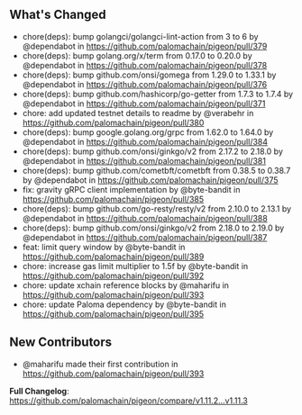 ## What's Changed

* chore(deps): bump golangci/golangci-lint-action from 3 to 6 by @dependabot in <https://github.com/palomachain/pigeon/pull/379>
* chore(deps): bump golang.org/x/term from 0.17.0 to 0.20.0 by @dependabot in <https://github.com/palomachain/pigeon/pull/378>
* chore(deps): bump github.com/onsi/gomega from 1.29.0 to 1.33.1 by @dependabot in <https://github.com/palomachain/pigeon/pull/376>
* chore(deps): bump github.com/hashicorp/go-getter from 1.7.3 to 1.7.4 by @dependabot in <https://github.com/palomachain/pigeon/pull/371>
* chore: add updated testnet details to readme by @verabehr in <https://github.com/palomachain/pigeon/pull/380>
* chore(deps): bump google.golang.org/grpc from 1.62.0 to 1.64.0 by @dependabot in <https://github.com/palomachain/pigeon/pull/384>
* chore(deps): bump github.com/onsi/ginkgo/v2 from 2.17.2 to 2.18.0 by @dependabot in <https://github.com/palomachain/pigeon/pull/381>
* chore(deps): bump github.com/cometbft/cometbft from 0.38.5 to 0.38.7 by @dependabot in <https://github.com/palomachain/pigeon/pull/375>
* fix: gravity gRPC client implementation by @byte-bandit in <https://github.com/palomachain/pigeon/pull/385>
* chore(deps): bump github.com/go-resty/resty/v2 from 2.10.0 to 2.13.1 by @dependabot in <https://github.com/palomachain/pigeon/pull/388>
* chore(deps): bump github.com/onsi/ginkgo/v2 from 2.18.0 to 2.19.0 by @dependabot in <https://github.com/palomachain/pigeon/pull/387>
* feat: limit query window by @byte-bandit in <https://github.com/palomachain/pigeon/pull/389>
* chore: increase gas limit multiplier to 1.5f by @byte-bandit in <https://github.com/palomachain/pigeon/pull/392>
* chore: update xchain reference blocks by @maharifu in <https://github.com/palomachain/pigeon/pull/393>
* chore: update Paloma dependency by @byte-bandit in <https://github.com/palomachain/pigeon/pull/395>

## New Contributors

* @maharifu made their first contribution in <https://github.com/palomachain/pigeon/pull/393>

**Full Changelog**: <https://github.com/palomachain/pigeon/compare/v1.11.2...v1.11.3>

